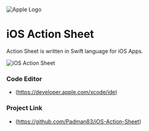 ![Apple Logo](https://user-images.githubusercontent.com/45048950/73131198-bca1e580-4041-11ea-8f8d-ebfd844f0e64.png)

# iOS Action Sheet
Action Sheet is written in Swift language for iOS Apps.

![iOS Action Sheet](https://user-images.githubusercontent.com/45048950/74759582-f3bb8d80-52b3-11ea-8dc7-43e4433c7fc5.gif)

### Code Editor

* (https://developer.apple.com/xcode/ide)

### Project Link

* (https://github.com/Padman83/iOS-Action-Sheet)
